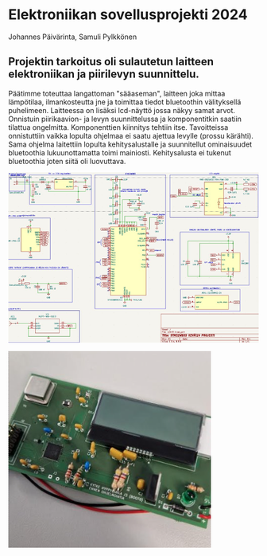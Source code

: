 # Elektroniikan sovellusprojekti 2024
Johannes Päivärinta, Samuli Pylkkönen

## Projektin tarkoitus oli sulautetun laitteen elektroniikan ja piirilevyn suunnittelu. 
Päätimme toteuttaa langattoman "sääaseman", laitteen joka mittaa lämpötilaa, ilmankosteutta jne ja toimittaa tiedot bluetoothin välityksellä puhelimeen. Laitteessa on lisäksi lcd-näyttö jossa näkyy samat arvot.
Onnistuin piirikaavion- ja levyn suunnittelussa ja komponentitkin saatiin tilattua ongelmitta. Komponenttien kiinnitys tehtiin itse. 
Tavoitteissa onnistuttiin vaikka lopulta ohjelmaa ei saatu ajettua levylle (prossu kärähti). Sama ohjelma laitettiin lopulta kehitysalustalle ja suunnitellut ominaisuudet bluetoothia lukuunottamatta toimi mainiosti. Kehitysalusta ei tukenut bluetoothia joten siitä oli luovuttava.

 ![piirikaavio](https://github.com/PaivarintaJohannes/Elektroniikan-projekti/blob/main/piirikaavio.png)

  ![valmis levy](https://github.com/PaivarintaJohannes/Elektroniikan-projekti/blob/main/piirilevy.png)
